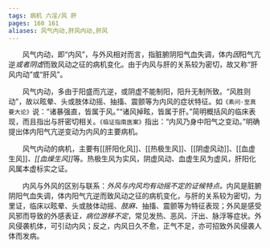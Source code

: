 ```yaml
---
tags: 病机 六淫/风 肝
pages: 160 161
aliases: 风气内动,肝风内动,肝风
---
```

&emsp;&emsp;风气内动，即“内风”，与外风相对而言，指脏腑阴阳气血失调，体内<dfn>因</dfn>阳气亢逆<dfn>或者阴虚</dfn>而致风动之征的病机变化。由于内风与肝的关系较为密切，故又称“肝风内动”或“肝风”。

&emsp;&emsp;风气内动，多由于阳盛而亢逆，或阴虚不能制阳，阳升无制所致。“风胜则动”，故以眩晕、头或肢体动摇、抽搐、震颤等为内风的症状特征。如`《素问·至真要大论》`说：“诸暴强直，皆属于风。”“诸风掉眩，皆属于肝。”简明概括风的临床表现，而且指出与肝密切相关。`《临证指南医案》`指出：“内风乃身中阳气之变动。”明确提出体内阳气亢逆变动为内风的主要病机。

&emsp;&emsp;风气内动的病机，主要有[[肝阳化风]]、[[热极生风]]、[[阴虚风动]]、[[血虚生风]]<dfn>、[[血燥生风]]</dfn>等。热极生风为实风，阴虚风动、血虚生风为虚风，肝阳化风属本虚标实之证。

&emsp;&emsp;内风与外风的区别与联系：<dfn>外风与内风均有动摇不定的证候特点。</dfn>内风是脏腑阴阳气血失调，体内阳气亢逆而致风动之征的病机变化，与肝的关系较为密切，为里证，临床以眩晕、头或肢体动摇、<dfn>肢麻、</dfn>抽搐、震颤等为特征表现；外风是感受风邪而导致的外感表证<dfn>，病位游移不定</dfn>，常见发热、恶风、汗出、脉浮等症状。外风侵袭机体，可引动内风；反之，内风日久不愈，正气不足，亦可招致外风侵袭人体而发病。